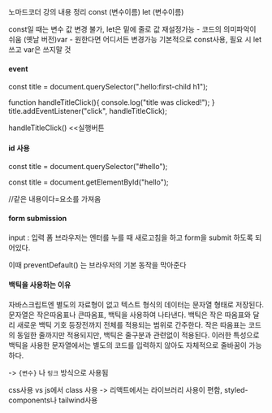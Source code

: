 노마드코더 강의 내용 정리
const (변수이름)
let (변수이름)

const일 때는 변수 값 변경 불가, let은 밑에 줄로 값 재설정가능 - 코드의 의미파악이 쉬움
(옛날 버전)var - 원한다면 어디서든 변경가능
기본적으로 const사용, 필요 시 let쓰고 var은 쓰지말 것

<h4>event</h4> 
const title = document.querySelector(".hello:first-child h1");

function handleTitleClick(){
    console.log("title was clicked!");
}
title.addEventListener("click", handleTitleClick);

handleTitleClick()  <<실행버튼

<h4>id 사용</h4>
const title = document.querySelector("#hello");

const title = document.getElementById("hello");

//같은 내용이다=요소를 가져옴

<h4>form submission</h4>
input : 입력 폼
브라우저는 엔터를 누를 때 새로고침을 하고 form을 submit 하도록 되어있다.

이때 preventDefault() 는 브라우저의 기본 동작을 막아준다


<h4>백틱을 사용하는 이유</h4>
자바스크립트엔 별도의 자료형이 없고 텍스트 형식의 데이터는 문자열 형태로 저장된다.
문자열은 작은따옴표나 큰따옴표, 백틱을 사용하여 나타낸다.
백틱은 작은 따옴표와 달리 새로운 백틱 기호 등장전까지 전체를 적용되는 범위로 간주한다. 작은 따옴표는 코드의 동일한 줄까지만 적용되지만, 백틱은 줄구분과 관련없이 적용된다. 이러한 특성으로 백틱을 사용한 문자열에서는 별도의 코드를 입력하지 않아도 자체적으로 줄바꿈이 가능하다.

-> `{변수}` 나 `링크` 방식으로 사용됨



css사용 vs js에서 class 사용
-> 리액트에서는 라이브러리 사용이 편함, styled-components나 tailwind사용
